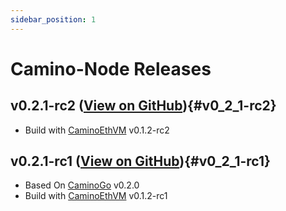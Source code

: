 ```yaml
---
sidebar_position: 1
---
```


# Camino-Node Releases

## v0.2.1-rc2 ([View on GitHub](https://github.com/chain4travel/camino-node/releases/tag/v0.2.1-rc2)){#v0_2_1-rc2}

- Build with [CaminoEthVM](./caminoethvm.md#v012-rc2) v0.1.2-rc2

## v0.2.1-rc1 ([View on GitHub](https://github.com/chain4travel/camino-node/releases/tag/v0.2.1-rc1)){#v0_2_1-rc1}

- Based On [CaminoGo](./caminogo.md#v0_2_0) v0.2.0
- Build with [CaminoEthVM](./caminoethvm.md#v0_1_2-rc1) v0.1.2-rc1

